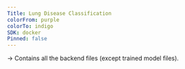 ```yaml
---  
Title: Lung Disease Classification  
colorFrom: purple  
colorTo: indigo  
SDK: docker  
Pinned: false  
---  
```

  
-> Contains all the backend files (except trained model files).
